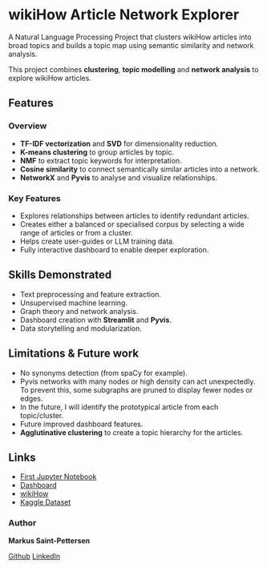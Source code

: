 # wikiHow Article Network Explorer

A Natural Language Processing Project that clusters wikiHow articles into broad topics and builds a topic map using semantic similarity and network analysis.

This project combines **clustering**, **topic modelling** and **network analysis** to explore wikiHow articles.

## Features

### Overview

- **TF-IDF vectorization** and **SVD** for dimensionality reduction.
- **K-means clustering** to group articles by topic.
- **NMF** to extract topic keywords for interpretation.
- **Cosine similarity** to connect semantically similar articles into a network.
- **NetworkX** and **Pyvis** to analyse and visualize relationships.

### Key Features

- Explores relationships between articles to identify redundant articles.
- Creates either a balanced or specialised corpus by selecting a wide range of articles or from a cluster.
- Helps create user-guides or LLM training data.
- Fully interactive dashboard to enable deeper exploration.

## Skills Demonstrated

- Text preprocessing and feature extraction.
- Unsupervised machine learning.
- Graph theory and network analysis.
- Dashboard creation with **Streamlit** and **Pyvis**.
- Data storytelling and modularization.

## Limitations & Future work

- No synonyms detection (from spaCy for example).
- Pyvis networks with many nodes or high density can act unexpectedly. To prevent this, some subgraphs are pruned to display fewer nodes or edges.  
- In the future, I will identify the prototypical article from each topic/cluster.
- Future improved dashboard features.
- **Agglutinative clustering** to create a topic hierarchy for the articles.

## Links

- [First Jupyter Notebook](https://github.com/markus-pettersen/wikihow/blob/main/notebooks/01_intro_and_vectorization.ipynb) 
- [Dashboard](https://wikihow-network.streamlit.app/)
- [wikiHow](https://www.wikihow.com/Main-Page)
- [Kaggle Dataset](https://www.kaggle.com/datasets/elfarouketawil/wikihow-featured-articles/)

 ### Author

**Markus Saint-Pettersen**

[Github](http://github.com/markus-pettersen) [LinkedIn](linkedin.com/in/m-saint-pettersen)
